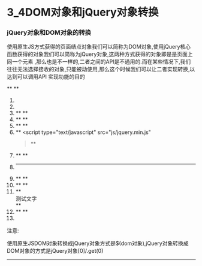 ﻿
# 3_4DOM对象和jQuery对象转换

### jQuery对象和DOM对象的转换 

使用原生JS方式获得的页面结点对象我们可以简称为DOM对象,使用jQuery核心函数获得的对象我们可以简称为jQuery对象,这两种方式获得的对象即是是页面上同一个元素
,那么也是不一样的,二者之间的API是不通用的.而在某些情况下,我们往往无法选择接收的对象,只能被动使用,那么这个时候我们可以让二者实现转换,以达到可以调用API
实现功能的目的 

**
**

1.  **<!DOCTYPE html>**
2.  **<html>**
3.  **        <head>**
4.  **                <meta charset="utf-8">**
5.  **                <title></title>**
6.  **                <script type="text/javascript" src="js/jquery.min.js"
    ></script>**
7.  **                <script>**
8.  **                        $(function(){**
9.  **                                //1 原生JS获取页面元素  原生DOM对象**
10. **                                var div1=document.getElementById("d1");**
11. **                                **
12. **                                //2 jQuery方式获取页面元素 jQuery对象**
13. **                                var div2=$("#d1");**
14. **                                /***
15. **                                 * DOM对象和jQuery对象之间的方法和属性是不通用**
16. **                                 *  **
17. **                                 * */**
18. **                                console.log(div1.innerText);**
19. **                                console.log(div2.text());**
20. **                                **
21. **                                console.log(div1)**
22. **                                console.log(div2)**
23. **                                **
24. **                                **
25. **                                // DOM对象如何调用jQuery函数  DOM对象转换为jQuery   
    $(DOM)**
26. **                                console.log($(div1).text());**
27. **                                // jQuery对象如何调用DOM对象的属性和方法   jQuery转换为DOM对象
     get(0)  [0]**
28. **                                console.log(div2.get(0).innerText)**
29. **                                console.log(div2[0].innerText)**
30. **                                **
31. **                        })**
32. **                        **
33. **                        **
34. **                </script>**
35. **                **
36. **        </head>**
37. **        <body>**
38. **                <div id="d1">测试文字</div>**
39. **        </body>**
40. **</html>** 




注意: 

使用原生JSDOM对象转换成jQuery对象方式是$(dom对象),jQuery对象转换成DOM对象的方式是jQuery对象[0]/.get(0) 



------------------------------------------------------------

